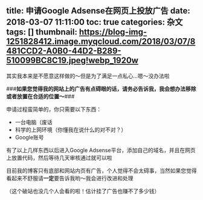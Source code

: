 title: 申请Google Adsense在网页上投放广告
date: 2018-03-07 11:11:00
toc: true
categories: 杂文
tags: []
thumbnail: https://blog-img-1251828412.image.myqcloud.com/2018/03/07/8481CCD2-A0B0-44D2-B289-510099BC8C19.jpeg!webp_1920w
---
其实我本来是不愿意这样做的～但是为了满足一点私心...嗯～没办法啦

###**如果您觉得我的网站上的广告有点碍眼的话，请务必告诉我，我会想办法移除或者放置在合适的位置～**###

申请过程蛮简单的，你只需要以下东西：

 - 一台电脑（废话
 - 科学的上网环境（你懂我在说什么的对不对？）
 - Google账号

有了以上几样东西以后进入Google Adsense平台，添加自己的域名，并且在网页上放置代码，然后等待几天审核通过就可以啦

目前我的博客只有底部和网站内页有广告，个人觉得不会太碍事，当然如果您觉得看起来不舒服请**一定**要告诉我哟～我会进行改进和处理

（这个破站也没几个人会看的啦！估计挂了广告也赚不了多少钱）